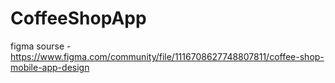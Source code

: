 # CoffeeShopApp

figma sourse - https://www.figma.com/community/file/1116708627748807811/coffee-shop-mobile-app-design
